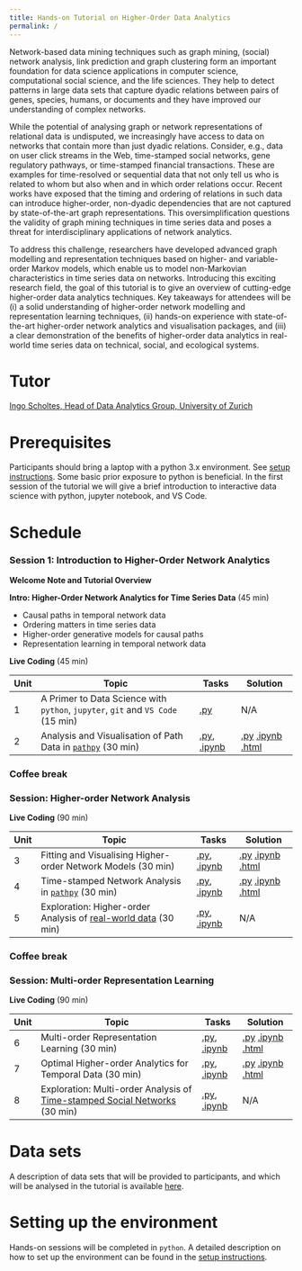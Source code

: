 ```yaml
---
title: Hands-on Tutorial on Higher-Order Data Analytics
permalink: /
---
```


Network-based data mining techniques such as graph mining, (social) network analysis, link prediction and graph clustering form an important foundation for data science applications in computer science, computational social science, and the life sciences. They help to detect patterns in large data sets that capture dyadic relations between pairs of genes, species, humans, or documents and they have improved our understanding of complex networks.

While the potential of analysing graph or network representations of relational data is undisputed, we increasingly have access to data on networks that contain more than just dyadic relations. Consider, e.g., data on user click streams in the Web, time-stamped social networks, gene regulatory pathways, or time-stamped financial transactions. These are examples for time-resolved or sequential data that not only tell us who is related to whom but also when and in which order relations occur. Recent works have exposed that the timing and ordering of relations in such data can introduce higher-order, non-dyadic dependencies that are not captured by state-of-the-art graph representations. This oversimplification questions the validity of graph mining techniques in time series data and poses a threat for interdisciplinary applications of network analytics.


To address this challenge, researchers have developed advanced graph modelling and representation techniques based on higher- and variable-order Markov models, which enable us to model non-Markovian characteristics in time series data on networks. Introducing this exciting research field, the goal of this tutorial is to give an overview of cutting-edge higher-order data analytics techniques. Key takeaways for attendees will be (i) a solid understanding of higher-order network modelling and representation learning techniques, (ii) hands-on experience with state-of-the-art higher-order network analytics and visualisation packages, and (iii) a clear demonstration of the benefits of higher-order data analytics in real-world time series data on technical, social, and ecological systems.

# Tutor

[Ingo Scholtes, Head of Data Analytics Group, University of Zurich](http://ifi.uzh.ch/dag)

# Prerequisites

Participants should bring a laptop with a python 3.x environment. See [setup instructions](/csh2018-tutorial/setup). Some basic prior exposure to python is beneficial. In the first session of the tutorial we will give a brief introduction to interactive data science with python, jupyter notebook, and VS Code.

# Schedule

### Session 1: Introduction to Higher-Order Network Analytics

**Welcome Note and Tutorial Overview**

**Intro: Higher-Order Network Analytics for Time Series Data** (45 min)
- Causal paths in temporal network data
- Ordering matters in time series data
- Higher-order generative models for causal paths
- Representation learning in temporal network data

**Live Coding** (45 min)

Unit | Topic | Tasks | Solution
----|----|----|----
1 | A Primer to Data Science with `python`, `jupyter`, `git` and `VS Code` (15 min) | [.py](https://github.com/IngoScholtes/csh2018-tutorial/blob/master/code/1_1_vscode_jupyter.py) | N/A
2 | Analysis and Visualisation of Path Data in [`pathpy`](http://www.pathpy.net) (30 min) | [.py](https://github.com/IngoScholtes/csh2018-tutorial/blob/master/code/1_2_pathpy.py), [.ipynb](https://github.com/IngoScholtes/csh2018-tutorial/blob/master/code/1_2_pathpy.ipynb) | [.py](https://github.com/IngoScholtes/csh2018-tutorial/blob/master/solutions/1_2_pathpy.py) [.ipynb](https://github.com/IngoScholtes/csh2018-tutorial/blob/master/solutions/1_2_pathpy.ipynb) [.html](https://htmlpreview.github.io/?https://github.com/IngoScholtes/csh2018-tutorial/blob/master/solutions/1_2_pathpy.html)

### Coffee break

### Session: Higher-order Network Analysis

**Live Coding** (90 min)

Unit | Topic | Tasks | Solution
----|----|----|----
3 | Fitting and Visualising Higher-order Network Models (30 min) | [.py](https://github.com/IngoScholtes/csh2018-tutorial/blob/master/code/1_3_higher_order.py),  [.ipynb](https://github.com/IngoScholtes/csh2018-tutorial/blob/master/code/1_3_higher_order.ipynb) | [.py](https://github.com/IngoScholtes/csh2018-tutorial/blob/master/solutions/1_3_higher_order.py) [.ipynb](https://github.com/IngoScholtes/csh2018-tutorial/blob/master/solutions/1_3_higher_order.ipynb) [.html](https://htmlpreview.github.io/?https://github.com/IngoScholtes/csh2018-tutorial/blob/master/solutions/1_3_higher_order.html)
4 | Time-stamped Network Analysis in [`pathpy`](http://www.pathpy.net) (30 min) | [.py](https://github.com/IngoScholtes/csh2018-tutorial/blob/master/code/1_4_temporal_networks.py), [.ipynb](https://github.com/IngoScholtes/csh2018-tutorial/blob/master/code/1_4_temporal_networks.ipynb) | [.py](https://github.com/IngoScholtes/csh2018-tutorial/blob/master/solutions/1_4_temporal_networks.py) [.ipynb](https://github.com/IngoScholtes/csh2018-tutorial/blob/master/solutions/1_4_temporal_networks.ipynb) [.html](https://htmlpreview.github.io/?https://github.com/IngoScholtes/csh2018-tutorial/blob/master/solutions/1_4_temporal_networks.html)
5 | Exploration: Higher-order Analysis of [real-world data](https://github.com/IngoScholtes/csh2018-tutorial/tree/master/data) (30 min) | [.py](https://github.com/IngoScholtes/csh2018-tutorial/blob/master/code/1_5_exploration.py), [.ipynb](https://github.com/IngoScholtes/csh2018-tutorial/blob/master/code/1_5_exploration.ipynb) | N/A

### Coffee break

### Session: Multi-order Representation Learning

**Live Coding** (90 min)

Unit | Topic | Tasks | Solution
----|----|----|----
6 | Multi-order Representation Learning (30 min) | [.py](https://github.com/IngoScholtes/csh2018-tutorial/blob/master/code/1_6_multi_order.py), [.ipynb](https://github.com/IngoScholtes/csh2018-tutorial/blob/master/code/1_6_multi_order.ipynb) | [.py](https://github.com/IngoScholtes/csh2018-tutorial/blob/master/solutions/1_6_multi_order.py) [.ipynb](https://github.com/IngoScholtes/csh2018-tutorial/blob/master/solutions/1_6_multi_order.ipynb) [.html](https://htmlpreview.github.io/?https://github.com/IngoScholtes/csh2018-tutorial/blob/master/solutions/1_6_multi_order.html)
7 | Optimal Higher-order Analytics for Temporal Data (30 min) | [.py](https://github.com/IngoScholtes/csh2018-tutorial/blob/master/code/1_7_optimal_analysis.py), [.ipynb](https://github.com/IngoScholtes/csh2018-tutorial/blob/master/code/1_7_optimal_analysis.ipynb) | [.py](https://github.com/IngoScholtes/csh2018-tutorial/blob/master/solutions/1_7_optimal_analysis.py) [.ipynb](https://github.com/IngoScholtes/csh2018-tutorial/blob/master/solutions/1_7_optimal_analysis.ipynb) [.html](https://htmlpreview.github.io/?https://github.com/IngoScholtes/csh2018-tutorial/blob/master/solutions/1_7_optimal_analysis.html)
8 | Exploration: Multi-order Analysis of [Time-stamped Social Networks](https://github.com/IngoScholtes/csh2018-tutorial/tree/master/data) (30 min) | [.py](https://github.com/IngoScholtes/csh2018-tutorial/blob/master/code/1_8_exploration.py),  [.ipynb](https://github.com/IngoScholtes/csh2018-tutorial/blob/master/code/1_8_exploration.ipynb) | N/A

# Data sets

A description of data sets that will be provided to participants, and which will be analysed in the tutorial is available [here](https://github.com/IngoScholtes/csh2018-tutorial/tree/master/data).

# Setting up the environment

Hands-on sessions will be completed in `python`. A detailed description on how to set up the environment can be found in the [setup instructions](/csh2018-tutorial/setup).
